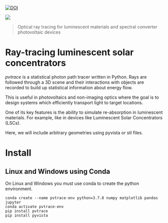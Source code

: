 [![DOI](https://zenodo.org/badge/DOI/10.5281/zenodo.592982.svg)](https://doi.org/10.5281/zenodo.592982)

![](https://raw.githubusercontent.com/danieljfarrell/pvtrace/master/docs/logo.png)

> Optical ray tracing for luminescent materials and spectral converter photovoltaic devices

# Ray-tracing luminescent solar concentrators

*pvtrace* is a statistical photon path tracer written in Python. Rays are followed through a 3D scene and their interactions with objects are recorded to build up statistical information about energy flow.

This is useful in photovoltaics and non-imaging optics where the goal is to design systems which efficiently transport light to target locations. 

One of its key features is the ability to simulate re-absorption in luminescent materials. For example, like in devices like Luminescent Solar Concentrators (LSCs).

Here, we will include arbitrary geometries using pyvista or stl files.

# Install

## Linux and Windows using Conda

On Linux and Windows you must use conda to create the python environment.

    conda create --name pvtrace-env python=3.7.8 numpy matplotlib pandas jupyter
    conda activate pvtrace-env
    pip install pvtrace
    pip install pyvista

